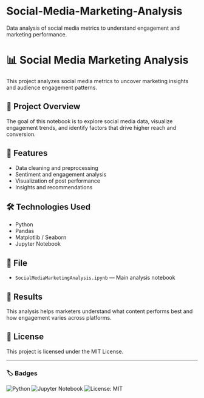 # Social-Media-Marketing-Analysis
Data analysis of social media metrics to understand engagement and marketing performance.
# 📊 Social Media Marketing Analysis

This project analyzes social media metrics to uncover marketing insights and audience engagement patterns.

## 🧠 Project Overview
The goal of this notebook is to explore social media data, visualize engagement trends, and identify factors that drive higher reach and conversion.

## 🚀 Features
- Data cleaning and preprocessing  
- Sentiment and engagement analysis  
- Visualization of post performance  
- Insights and recommendations

## 🛠️ Technologies Used
- Python  
- Pandas  
- Matplotlib / Seaborn  
- Jupyter Notebook

## 📂 File
- `SocialMediaMarketingAnalysis.ipynb` — Main analysis notebook

## 🧾 Results
This analysis helps marketers understand what content performs best and how engagement varies across platforms.

## 📜 License
This project is licensed under the MIT License.

---

### 🏷️ Badges
![Python](https://img.shields.io/badge/Python-3.x-blue?logo=python)
![Jupyter Notebook](https://img.shields.io/badge/Jupyter-Notebook-orange?logo=jupyter)
![License: MIT](https://img.shields.io/badge/License-MIT-green.svg)
